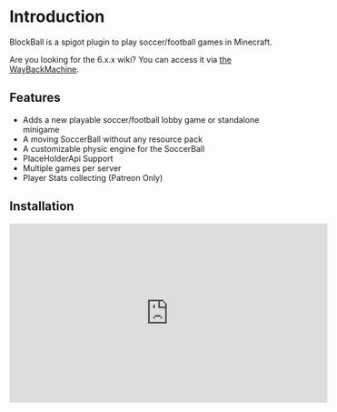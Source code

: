 # Introduction

BlockBall is a spigot plugin to play soccer/football games in Minecraft.

Are you looking for the 6.x.x wiki? You can access it via [the WayBackMachine](https://web.archive.org/web/20240811125048/https://shynixn.github.io/BlockBall/build/html/index.html).

## Features

* Adds a new playable soccer/football lobby game or standalone minigame
* A moving SoccerBall without any resource pack
* A customizable physic engine for the SoccerBall
* PlaceHolderApi Support
* Multiple games per server
* Player Stats collecting (Patreon Only)

## Installation

<iframe width="560" height="315" src="https://www.youtube.com/embed/VPBYYQUaRCs?si=oJf9aM7RWhpXWJ_y" title="YouTube video player" frameborder="0" allow="accelerometer; autoplay; clipboard-write; encrypted-media; gyroscope; picture-in-picture; web-share" referrerpolicy="strict-origin-when-cross-origin" allowfullscreen></iframe>
